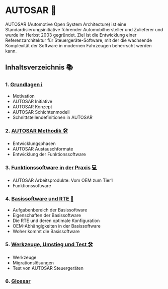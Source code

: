 # AUTOSAR 🚗

AUTOSAR (Automotive Open System Architecture) ist eine Standardisierungsinitiative führender Automobilhersteller und Zulieferer und wurde im Herbst 2003 gegründet. Ziel ist die Entwicklung einer Referenzarchitektur für Steuergeräte-Software, mit der die wachsende Komplexität der Software in modernen Fahrzeugen beherrscht werden kann.

## Inhaltsverzeichnis 📚

### 1. [Grundlagen ℹ️](./01_Grundlagen/README.md)

- Motivation
- AUTOSAR Initiative
- AUTOSAR Konzept
- AUTOSAR Schichtenmodell
- Schnittstellendefinitionen in AUTOSAR

### 2. [AUTOSAR Methodik 🛠️](./02_Methodik/README.md)

- Entwicklungsphasen
- AUTOSAR Austauschformate
- Entwicklung der Funktionssoftware

### 3. [Funktionssoftware in der Praxis 💻](./03_Funktionssoftware/README.md)

- AUTOSAR Arbeitsprodukte: Vom OEM zum Tier1
- Funktionssoftware

### 4. [Basissoftware und RTE 🧰](./04_Basissoftware-RTE/README.md)

- Aufgabenbereich der Basissoftware
- Eigenschaften der Basissoftware
- Die RTE und deren optimale Konfiguration
- OEM-Abhängigkeiten in der Basissoftware
- Woher kommt die Basissoftware

### 5. [Werkzeuge, Umstieg und Test 🛠️](./05_Werkzeuge/README.md)

- Werkzeuge
- Migrationslösungen
- Test von AUTOSAR Steuergeräten

### 6. [Glossar](./Glossar.md)
